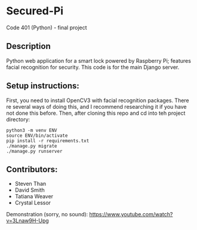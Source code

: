 # Secured-Pi
Code 401 (Python) - final project

## Description
Python web application for a smart lock powered by Raspberry Pi; features facial recognition for security.
This code is for the main Django server.

## Setup instructions:
First, you need to install OpenCV3 with facial recognition packages.  There
re several ways of doing this, and I recommend researching it if you have not
done this before.
Then, after cloning this repo and cd into teh project directory:
```
python3 -m venv ENV
source ENV/bin/activate
pip install -r requirements.txt
./manage.py migrate
./manage.py runserver
```


## Contributors:
* Steven Than
* David Smith
* Tatiana Weaver
* Crystal Lessor

Demonstration (sorry, no sound):
https://www.youtube.com/watch?v=3Lnaw9H-Upg
